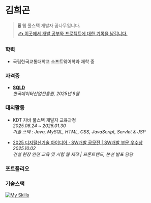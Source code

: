 # 김희곤

> 🖥️ 웹 풀스택 개발자 꿈나무입니다. <br>
> [✍️ 이곳에서 개발 공부와 프로젝트에 대한 기록을 남깁니다.](https://velog.io/@heegonkim_/) <br>

### 학력
- 국립한국교통대학교 소프트웨어학과 재학 중 <br>

### 자격증
- **[SQLD](./SQLD.jpg)**  <br>
  *한국데이터산업진흥원, 2025년 9월* <br>

### 대외활동
- KDT 자바 풀스택 개발자 교육과정 <br>
 *2025.06.24 ~ 2026.01.30*  <br>
 *기술 스택 : Java, MySQL, HTML, CSS, JavaScript, Servlet & JSP* <br>

- [2025 디지털신기술 아이디어ㆍSW개발 공모전 | SW개발 부문 우수상](./docs/2025awards.md) <br>
  *2025.10.02* <br>
  *건설 현장 안전 교육 및 시험 웹 제작 | 프론트엔드, 본선 발표 담당*

### 포트폴리오

### 기술스택
[![My Skills](https://skillicons.dev/icons?i=java,mysql,html,css,js)](https://skillicons.dev)
